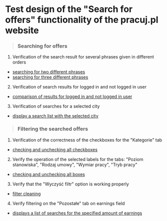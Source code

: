 # Test design of the "Search for offers" functionality of the pracuj.pl website

> ### Searching for offers

1. Verification of the search result for several phrases given in different orders

* [searching for two different phrases](#general-information) 
* [searching for three different phrases](#general-information) 

2. Verification of search results for logged in and not logged in user

* [comparison of results for logged in and not logged in user](#general-information) 

3. Verification of searches for a selected city

* [display a search list with the selected city](#general-information) 

> ### Filtering the searched offers


1. Verification of the correctness of the checkboxes for the "Kategorie" tab

* [checking and unchecking all checkboxes](#general-information) 

2. Verify the operation of the selected labels for the tabs: "Poziom stanowiska", "Rodzaj umowy", "Wymiar pracy", "Tryb pracy"

* [checking and unchecking all boxes](#general-information) 

3. Verify that the "Wyczyść filtr" option is working properly

* [filter cleaning](#general-information) 

4. Verify filtering on the "Pozostałe" tab on earnings field 

* [displays a list of searches for the specified amount of earnings](#general-information) 

